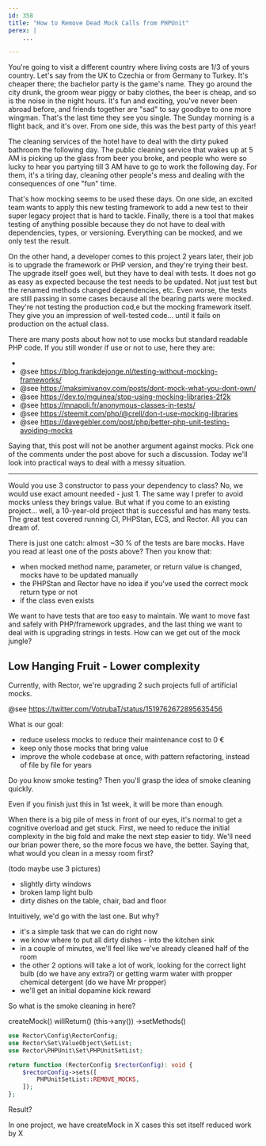 ```yaml
---
id: 358
title: "How to Remove Dead Mock Calls from PHPUnit"
perex: |
    ...

---
```


You're going to visit a different country where living costs are 1/3 of yours country. Let's say from the UK to Czechia or from Germany to Turkey. It's cheaper there; the bachelor party is the game's name. They go around the city drunk, the groom wear piggy or baby clothes, the beer is cheap, and so is the noise in the night hours. It's fun and exciting, you've never been abroad before, and friends together are "sad" to say goodbye to one more wingman. That's the last time they see you single. The Sunday morning is a flight back, and it's over.
From one side, this was the best party of this year!

The cleaning services of the hotel have to deal with the dirty puked bathroom the following day. The public cleaning service that wakes up at 5 AM is picking up the glass from beer you broke, and people who were so lucky to hear you partying till 3 AM have to go to work the following day. For them, it's a tiring day, cleaning other people's mess and dealing with the consequences of one "fun" time.



That's how mocking seems to be used these days. On one side, an excited team wants to apply this new testing framework to add a new test to their super legacy project that is hard to tackle. Finally, there is a tool that makes testing of anything possible because they do not have to deal with dependencies, types, or versioning. Everything can be mocked, and we only test the result.

On the other hand, a developer comes to this project 2 years later, their job is to upgrade the framework or PHP version, and they're trying their best. The upgrade itself goes well, but they have to deal with tests. It does not go as easy as expected because the test needs to be updated. Not just test but the renamed methods changed dependencies, etc. Even worse, the tests are still passing in some cases because all the bearing parts were mocked. They're not testing the production cod,e but the mocking framework itself. They give you an impression of well-tested code... until it fails on production on the actual class.



There are many posts about how not to use mocks but standard readable PHP code. If you still wonder if use or not to use, here they are:

*
* @see https://blog.frankdejonge.nl/testing-without-mocking-frameworks/
* @see https://maksimivanov.com/posts/dont-mock-what-you-dont-own/
* @see https://dev.to/mguinea/stop-using-mocking-libraries-2f2k
* @see https://mnapoli.fr/anonymous-classes-in-tests/
* @see https://steemit.com/php/@crell/don-t-use-mocking-libraries
* @see https://davegebler.com/post/php/better-php-unit-testing-avoiding-mocks


Saying that, this post will not be another argument against mocks. Pick one of the comments under the post above for such a discussion. Today we'll look into practical ways to deal with a messy situation.

---

Would you use 3 constructor to pass your dependency to class? No, we would use exact amount needed - just 1. The same way I prefer to avoid mocks unless they brings value. But what if you come to an existing project... well, a 10-year-old project that is successful and has many tests. The great test covered running CI, PHPStan, ECS, and Rector. All you can dream of.

There is just one catch: almost ~30 % of the tests are bare mocks. Have you read at least one of the posts above? Then you know that:

* when mocked method name, parameter, or return value is changed, mocks have to be updated manually
* the PHPStan and Rector have no idea if you've used the correct mock return type or not
* if the class even exists

We want to have tests that are too easy to maintain. We want to move fast and safely with PHP/framework upgrades, and the last thing we want to deal with is upgrading strings in tests. How can we get out of the mock jungle?



## Low Hanging Fruit - Lower complexity

Currently, with Rector, we're upgrading 2 such projects full of artificial mocks.

@see https://twitter.com/VotrubaT/status/1519762672895635456

What is our goal:

* reduce useless mocks to reduce their maintenance cost to 0 €
* keep only those mocks that bring value
* improve the whole codebase at once, with pattern refactoring, instead of file by file for years

Do you know smoke testing? Then you'll grasp the idea of smoke cleaning quickly.

Even if you finish just this in 1st week, it will be more than enough.

When there is a big pile of mess in front of our eyes, it's normal to get a cognitive overload and get stuck.
First, we need to reduce the initial complexity in the big fold and make the next step easier to tidy. We'll need our brian power there, so the more focus we have, the better. Saying that, what would you clean in a messy room first?


(todo maybe use 3 pictures)

* slightly dirty windows
* broken lamp light bulb
* dirty dishes on the table, chair, bad and floor

Intuitively, we'd go with the last one. But why?

* it's a simple task that we can do right now
* we know where to put all dirty dishes - into the kitchen sink
* in a couple of minutes, we'll feel like we've already cleaned half of the room
* the other 2 options will take a lot of work, looking for the correct light bulb (do we have any extra?) or getting warm water with propper chemical detergent (do we have Mr propper)
* we'll get an initial dopamine kick reward


So what is the smoke cleaning in here?

createMock()
willReturn()
(this->any())
->setMethods()


```php
use Rector\Config\RectorConfig;
use Rector\Set\ValueObject\SetList;
use Rector\PHPUnit\Set\PHPUnitSetList;

return function (RectorConfig $rectorConfig): void {
    $rectorConfig->sets([
        PHPUnitSetList::REMOVE_MOCKS,
    ]);
};
```

Result?

In one project, we have createMock in X cases
this set itself reduced work by X
